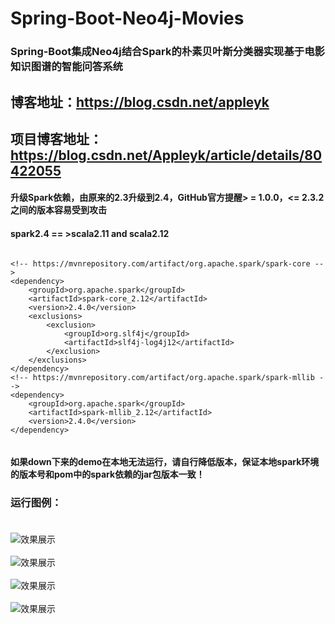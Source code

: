 # Spring-Boot-Neo4j-Movies

### Spring-Boot集成Neo4j结合Spark的朴素贝叶斯分类器实现基于电影知识图谱的智能问答系统

## 博客地址：https://blog.csdn.net/appleyk

## 项目博客地址：https://blog.csdn.net/Appleyk/article/details/80422055


#### 升级Spark依赖，由原来的2.3升级到2.4，GitHub官方提醒> = 1.0.0，<= 2.3.2之间的版本容易受到攻击
#### spark2.4  == >scala2.11 and scala2.12


```text

<!-- https://mvnrepository.com/artifact/org.apache.spark/spark-core -->
<dependency>
	<groupId>org.apache.spark</groupId>
	<artifactId>spark-core_2.12</artifactId>
	<version>2.4.0</version>
	<exclusions>
		<exclusion>
			<groupId>org.slf4j</groupId>
			<artifactId>slf4j-log4j12</artifactId>
		</exclusion>
	</exclusions>
</dependency>
<!-- https://mvnrepository.com/artifact/org.apache.spark/spark-mllib -->
<dependency>
	<groupId>org.apache.spark</groupId>
	<artifactId>spark-mllib_2.12</artifactId>
	<version>2.4.0</version>
</dependency>


```



#### 如果down下来的demo在本地无法运行，请自行降低版本，保证本地spark环境的版本号和pom中的spark依赖的jar包版本一致！


### 运行图例：<br><br>


![效果展示](https://github.com/kobeyk/Spring-Boot-Neo4j-Movies/blob/master/src/main/resources/statics/res.png)
<br><br>
![效果展示](https://github.com/kobeyk/Spring-Boot-Neo4j-Movies/blob/master/src/main/resources/statics/res_1.jpg)
<br><br>
![效果展示](https://github.com/kobeyk/Spring-Boot-Neo4j-Movies/blob/master/src/main/resources/statics/res_2.jpg)
<br><br>
![效果展示](https://github.com/kobeyk/Spring-Boot-Neo4j-Movies/blob/master/src/main/resources/statics/res_3.jpg)
